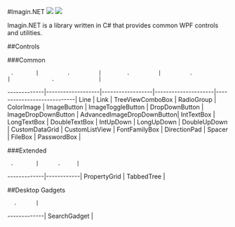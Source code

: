﻿#Imagin.NET ![](https://img.shields.io/badge/style-1.1-blue.svg?style=flat&label=version) ![](https://img.shields.io/badge/style-stable-green.svg?style=flat&label=build)

Imagin.NET is a library written in C# that provides common WPF controls and utilities.

##Controls

###Common

     .       |         .         |        .         |         .           |             .              | 
-------------|-------------------|------------------|---------------------|----------------------------|
Line         | Link              | TreeViewComboBox | RadioGroup          | ColorImage                 |
ImageButton  | ImageToggleButton | DropDownButton   | ImageDropDownButton | AdvancedImageDropDownButton|
IntTextBox   | LongTextBox       | DoubleTextBox    | IntUpDown           | LongUpDown                 |
DoubleUpDown | CustomDataGrid    | CustomListView   | FontFamilyBox       | DirectionPad               |
Spacer       | FileBox           | PasswordBox      |

###Extended

     .       |      .     | 
-------------|------------|
PropertyGrid | TabbedTree |

##Desktop Gadgets

      .      |
-------------|
SearchGadget |